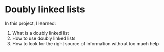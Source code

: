 # Doubly linked lists  

In this project, I learned:

1. What is a doubly linked list
2. How to use doubly linked lists
3. How to look for the right source of information without too much help
